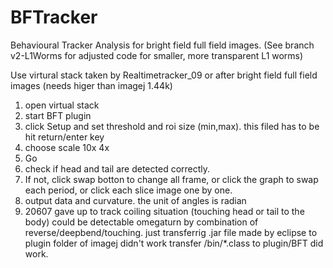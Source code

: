 # BFTracker

Behavioural Tracker Analysis for bright field full field images. (See branch v2-L1Worms for adjusted code for smaller, more transparent L1 worms)

Use virtural stack taken by Realtimetracker_09 or after bright field full field images (needs higer than imagej 1.44k)
1. open virtual stack
2. start BFT plugin
3. click Setup and set threshold and roi size (min,max). this filed has to be hit return/enter key
4. choose scale 10x 4x
5.  Go
6.  check if head and tail are detected correctly.
7. If not, click swap botton to change all frame, or click the graph to swap each period, or click each slice image one by one.
8.  output data and curvature. the unit of angles is radian
9. 20607 gave up to track coiling situation (touching head or tail to the body)
could be detectable omegaturn by combination of reverse/deepbend/touching.
just transferrig .jar file made by eclipse to plugin folder of imagej didn't work
transfer /bin/*.class to plugin/BFT did work.

